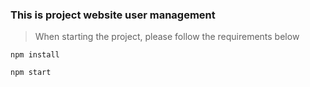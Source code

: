 ### This is project website user management

> When starting the project, please follow the requirements below

`npm install`

`npm start`
